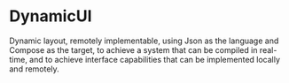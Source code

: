 # DynamicUI
Dynamic layout, remotely implementable, using Json as the language and Compose as the target, to achieve a system that can be compiled in real-time, and to achieve interface capabilities that can be implemented locally and remotely.
